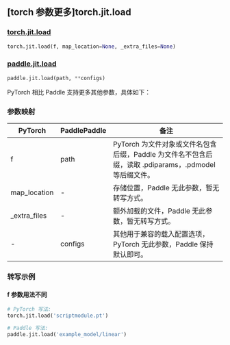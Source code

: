 ## [torch 参数更多]torch.jit.load

### [torch.jit.load](https://pytorch.org/docs/stable/generated/torch.jit.load.html#torch.jit.load)

```python
torch.jit.load(f, map_location=None, _extra_files=None)
```

### [paddle.jit.load](https://www.paddlepaddle.org.cn/documentation/docs/zh/develop/api/paddle/jit/load_cn.html)

```python
paddle.jit.load(path, **configs)
```

PyTorch 相比 Paddle 支持更多其他参数，具体如下：

### 参数映射

| PyTorch       | PaddlePaddle | 备注                                                                |
| ------------- | ------------ | ------------------------------------------------------------------- |
| f             | path         | PyTorch 为文件对象或文件名包含后缀，Paddle 为文件名不包含后缀，读取 .pdiparams，.pdmodel 等后缀文件。                       |
| map_location  | -            | 存储位置，Paddle 无此参数，暂无转写方式。    |
| \_extra_files | -            | 额外加载的文件，Paddle 无此参数，暂无转写方式。    |
| -             | configs      | 其他用于兼容的载入配置选项，PyTorch 无此参数，Paddle 保持默认即可。 |

### 转写示例

#### f 参数用法不同

```python
# PyTorch 写法:
torch.jit.load('scriptmodule.pt')

# Paddle 写法:
paddle.jit.load('example_model/linear')
```
